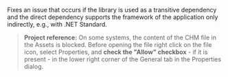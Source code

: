 ﻿Fixes an issue that occurs if the library is used as a transitive dependency and the direct dependency supports the framework of the application only indirectly, e.g., with .NET Standard.
&nbsp;
> **Project reference:** On some systems, the content of the CHM file in the Assets is blocked. Before opening the file right click on the file icon, select Properties, and **check the "Allow" checkbox** - if it is present - in the lower right corner of the General tab in the Properties dialog.